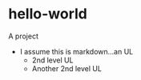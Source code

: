 # hello-world
A project
* I assume this is markdown...an UL
  * 2nd level UL
  * Another 2nd level UL
